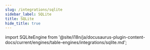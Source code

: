 ```yaml
---
slug: /integrations/sqlite
sidebar_label: SQLite
title: SQLite
hide_title: true
---
```


import SQLiteEngine from '@site/i18n/ja/docusaurus-plugin-content-docs/current/engines/table-engines/integrations/sqlite.md';

<SQLiteEngine/>
